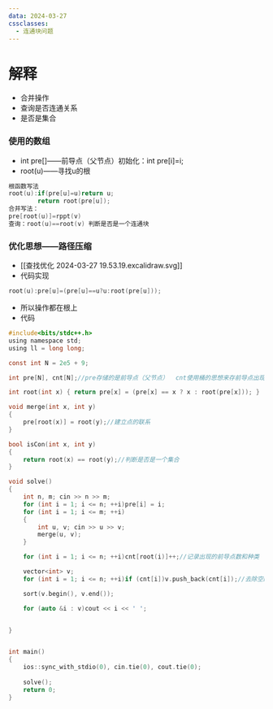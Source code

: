 ```yaml
---
data: 2024-03-27
cssclasses:
  - 连通块问题
---
```

# 解释
- 合并操作
- 查询是否连通关系
- 是否是集合
### 使用的数组
- int pre[]——前导点（父节点）初始化：int pre[i]=i;
- root(u)——寻找u的根
```c
根函数写法
root(u):if(pre[u]=u)return u;
		return root(pre[u]);
合并写法：
pre[root(u)]=rppt(v)
查询：root(u)==root(v) 判断是否是一个连通块
```
### 优化思想——路径压缩
- [[查找优化 2024-03-27 19.53.19.excalidraw.svg]]
- 代码实现
```c
root(u):pre[u]=(pre[u]==u?u:root(pre[u]));


```
- 所以操作都在根上
- 代码
```c
#include<bits/stdc++.h>
using namespace std;
using ll = long long;

const int N = 2e5 + 9;

int pre[N], cnt[N];//pre存储的是前导点（父节点）  cnt使用桶的思想来存前导点出现的次数

int root(int x) { return pre[x] = (pre[x] == x ? x : root(pre[x])); }

void merge(int x, int y)
{
	pre[root(x)] = root(y);//建立点的联系
}

bool isCon(int x, int y)
{
	return root(x) == root(y);//判断是否是一个集合
}

void solve()
{
	int n, m; cin >> n >> m;
	for (int i = 1; i <= n; ++i)pre[i] = i;
	for (int i = 1; i <= m; ++i)
	{
		int u, v; cin >> u >> v;
		merge(u, v);
	}

	for (int i = 1; i <= n; ++i)cnt[root(i)]++;//记录出现的前导点数和种类

	vector<int> v;
	for (int i = 1; i <= n; ++i)if (cnt[i])v.push_back(cnt[i]);//去除空的点

	sort(v.begin(), v.end());

	for (auto &i : v)cout << i << ' ';


}


int main()
{
	ios::sync_with_stdio(0), cin.tie(0), cout.tie(0);
	
	solve();
	return 0;
}

```


